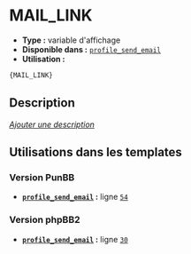 # MAIL_LINK
* __Type :__ variable d'affichage
* __Disponible dans :__ [`profile_send_email`](../tpl/var/profile_send_email.md)
* __Utilisation :__

```html
{MAIL_LINK}
```

## Description
[*Ajouter une description*](https://fa-tvars.appspot.com/var/MAIL_LINK)

## Utilisations dans les templates

### Version PunBB
* __[`profile_send_email`](../tpl/var/profile_send_email.md#readme) :__ ligne [`54`](../tpl/src/punbb/profile_send_email.tpl#L54)

### Version phpBB2
* __[`profile_send_email`](../tpl/var/profile_send_email.md#readme) :__ ligne [`30`](../tpl/src/subsilver/profile_send_email.tpl#L30)
